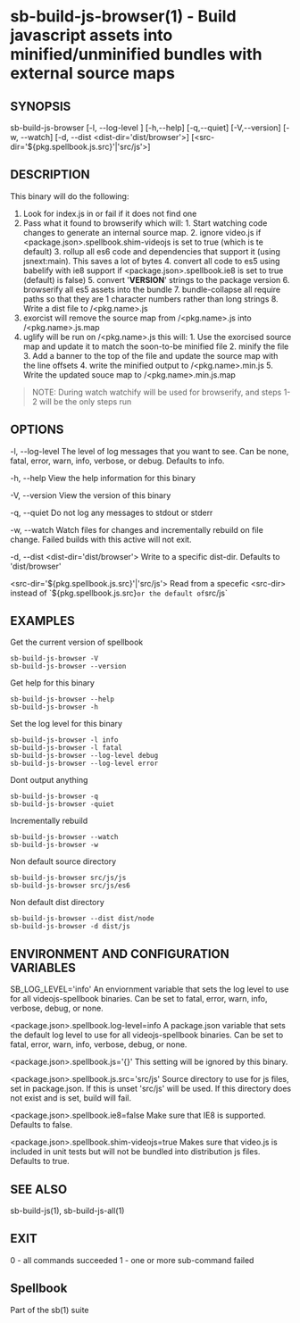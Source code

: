 # sb-build-js-browser(1) - Build javascript assets into minified/unminified bundles with external source maps

## SYNOPSIS

  sb-build-js-browser [-l, --log-level <level>] [-h,--help] [-q,--quiet] [-V,--version]
                   [-w, --watch] [-d, --dist <dist-dir='dist/browser'>]
                   [<src-dir='${pkg.spellbook.js.src}'|'src/js'>]


## DESCRIPTION

  This binary will do the following:

  1. Look for index.js in <src-dir> or fail if it does not find one
  2. Pass what it found to browserify which will:
    1. Start watching code changes to generate an internal source map.
    2. ignore video.js if <package.json>.spellbook.shim-videojs is set to true (which is te default)
    3. rollup all es6 code and dependencies that support it (using jsnext:main). This saves a lot of bytes
    4. convert all code to es5 using babelify with ie8 support if <package.json>.spellbook.ie8 is set to true (default)
       is false)
    5. convert '__VERSION__' strings to the package version
    6. browserify all es5 assets into the bundle
    7. bundle-collapse all require paths so that they are 1 character numbers rather than long strings
    8. Write a dist file to <dist-dir>/<pkg.name>.js
  3. exorcist will remove the source map from <dist-dir>/<pkg.name>.js into <dist-dir>/<pkg.name>.js.map
  4. uglify will be run on <dist-dir>/<pkg.name>.js this will:
    1. Use the exorcised source map and update it to match the soon-to-be minified file
    2. minify the file
    3. Add a banner to the top of the file and update the source map with the line offsets
    4. write the minified output to <dist-dir>/<pkg.name>.min.js
    5. Write the updated souce map to <dist-dir>/<pkg.name>.min.js.map

  > NOTE: During watch watchify will be used for browserify, and steps 1-2 will be the only steps run

## OPTIONS

  -l, --log-level <level>
    The level of log messages that you want to see. Can be none, fatal, error,
    warn, info, verbose, or debug. Defaults to info.

  -h, --help
    View the help information for this binary

  -V, --version
    View the version of this binary

  -q, --quiet
    Do not log any messages to stdout or stderr

  -w, --watch
    Watch files for changes and incrementally rebuild on file change.
    Failed builds with this active will not exit.

  -d, --dist <dist-dir='dist/browser'>
    Write to a specific dist-dir. Defaults to 'dist/browser'

  <src-dir='${pkg.spellbook.js.src}'|'src/js'>
    Read from a specefic <src-dir> instead of `${pkg.spellbook.js.src}` or
    the default of `src/js`


## EXAMPLES

  Get the current version of spellbook

    sb-build-js-browser -V
    sb-build-js-browser --version

  Get help for this binary

    sb-build-js-browser --help
    sb-build-js-browser -h

  Set the log level for this binary

    sb-build-js-browser -l info
    sb-build-js-browser -l fatal
    sb-build-js-browser --log-level debug
    sb-build-js-browser --log-level error

  Dont output anything

    sb-build-js-browser -q
    sb-build-js-browser -quiet

  Incrementally rebuild

    sb-build-js-browser --watch
    sb-build-js-browser -w

  Non default source directory

    sb-build-js-browser src/js/js
    sb-build-js-browser src/js/es6

  Non default dist directory

    sb-build-js-browser --dist dist/node
    sb-build-js-browser -d dist/js

## ENVIRONMENT AND CONFIGURATION VARIABLES

  SB_LOG_LEVEL='info'
    An enviornment variable that sets the log level to use for all videojs-spellbook
    binaries. Can be set to fatal, error, warn, info, verbose, debug, or none.

  <package.json>.spellbook.log-level=info
    A package.json variable that sets the default log level to use for all videojs-spellbook
    binaries. Can be set to fatal, error, warn, info, verbose, debug, or none.

  <package.json>.spellbook.js='{}'
    This setting will be ignored by this binary.

  <package.json>.spellbook.js.src='src/js'
    Source directory to use for js files, set in package.json. If this is unset
    'src/js' will be used. If this directory does not exist and is set, build will fail.

  <package.json>.spellbook.ie8=false
    Make sure that IE8 is supported. Defaults to false.

  <package.json>.spellbook.shim-videojs=true
    Makes sure that video.js is included in unit tests but will not be bundled into
    distribution js files. Defaults to true.


## SEE ALSO

  sb-build-js(1), sb-build-js-all(1)

## EXIT

  0 - all commands succeeded
  1 - one or more sub-command failed

## Spellbook

  Part of the sb(1) suite
